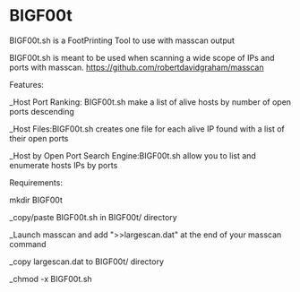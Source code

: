 # BIGF00t
BIGF00t.sh is a FootPrinting Tool to use with masscan output 



BIGF00t.sh is meant to be used when scanning a wide scope of IPs and ports with masscan.
https://github.com/robertdavidgraham/masscan

Features:

_Host Port Ranking: BIGF00t.sh make a list of alive hosts by number of open ports descending

_Host Files:BIGF00t.sh creates one file for each alive IP found with a list of their open ports

_Host by Open Port Search Engine:BIGF00t.sh allow you to list and enumerate hosts IPs by ports

Requirements:

mkdir BIGF00t

_copy/paste BIGF00t.sh in BIGF00t/ directory

_Launch masscan and add ">>largescan.dat" at the end of your masscan command

_copy largescan.dat to BIGF00t/ directory

_chmod -x BIGF00t.sh



